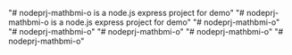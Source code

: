 "# nodeprj-mathbmi-o is a node.js express project for demo" 
"# nodeprj-mathbmi-o is a node.js express project for demo" 
"# nodeprj-mathbmi-o" 
"# nodeprj-mathbmi-o" 
"# nodeprj-mathbmi-o" 
"# nodeprj-mathbmi-o" 
"# nodeprj-mathbmi-o" 
